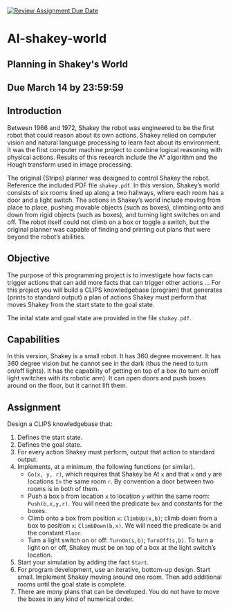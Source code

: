 [![Review Assignment Due Date](https://classroom.github.com/assets/deadline-readme-button-22041afd0340ce965d47ae6ef1cefeee28c7c493a6346c4f15d667ab976d596c.svg)](https://classroom.github.com/a/SVM8l8t6)
# AI-shakey-world
## Planning in Shakey's World
## Due March 14 by 23:59:59

## Introduction
Between 1966 and 1972, Shakey the robot was engineered to be the first robot that could reason about its own actions.  Shakey relied on computer vision and natural language processing to learn fact about its environment.  It was the first computer machine project to combine logical reasoning with physical actions.  Results of this research include the A* algorithm and the Hough transform used in image processing.

The original {Strips} planner was designed to control Shakey the robot.  Reference the included PDF file `shakey.pdf`.  In this version, Shakey’s world consists of six rooms lined up along a two hallways, where each room has a door and a light switch.  The actions in Shakey’s world include moving from place to place, pushing movable objects (such as boxes), climbing onto and down from rigid objects (such as boxes), and turning light switches on and off. The robot itself could not climb on a box or toggle a switch, but the original planner was capable of finding and printing out plans that were beyond the robot’s abilities.  

## Objective
The purpose of this programming project is to investigate how facts can trigger actions that can add more facts that can trigger other actions ...  For this project you will build a CLIPS knowledgebase (program) that generates (prints to standard output) a plan of actions Shakey must perform that moves Shakey from the start state to the goal state.

The inital state and goal state are provided in the file `shakey.pdf`.

## Capabilities
In this version, Shakey is a small robot.  It has 360 degree movement.  It has 360 degree vision but he cannot see in the dark (thus the need to turn on/off lights).  It has the capability of getting on top of a box (to turn on/off light switches with its robotic arm).  It can open doors and push boxes around on the floor, but it cannot lift them.

## Assignment
Design a CLIPS knowledgebase that:
1. Defines the start state.
2. Defines the goal state.
3. For every action Shakey must perform, output that action to standard output.
4. Implements, at a minimum, the following functions (or similar).
   - `Go(x, y, r)`, which requires that Shakey be At `x` and that `x` and `y` are locations `In` the same room `r`.  By convention a door between two rooms is in both of them.
   - Push a box `b` from location `x` to location `y` within the same room: `Push(b,x,y,r)`.  You will need the predicate `Box` and constants for the boxes.
   - Climb onto a box from position `x`: `ClimbUp(x,b)`; climb down from a box to position `x`: `ClimbDown(b,x)`.  We will need the predicate `On` and the constant `Floor`.
   - Turn a light switch on or off: `TurnOn(s,b)`; `TurnOff(s,b)`.  To turn a light on or off, Shakey must be on top of a box at the light switch’s location.
5. Start your simulation by adding the fact `Start`.
6. For program development, use an iterative, bottom-up design.  Start small.  Implement Shakey moving around one room.  Then add additional rooms until the goal state is complete.
7. There are *_many_* plans that can be developed.  You do not have to move the boxes in any kind of numerical order.
